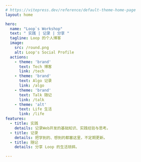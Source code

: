 ```yaml
---
# https://vitepress.dev/reference/default-theme-home-page
layout: home

hero:
  name: "Loop`s Workshop"
  text: " 实践 | 记录 | 分享 "
  tagline: Loop 的个人博客
  image:
    src: /round.png
    alt: Loop's Social Profile
  actions:
    - theme: 'brand'
      text: Tech 博客
      link: /tech
    - theme: 'brand'
      text: Algo 记录
      link: /algo
    - theme: 'brand'
      text: Talk 随记
      link: /talk
    - theme: 'alt'
      text: Life 生活
      link: /life
features:
  - title: 实践
    details: 记录Web开发的基础知识、实践经验与思考。
  - title: 记录
    details: 把学到的、想到的都塞这里，不定期更新。
  - title: 随记
    details: 分享 Loop 的生活琐碎。

---
```


